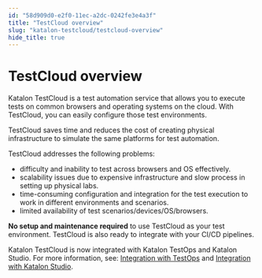 ```yaml
---
id: "58d909d0-e2f0-11ec-a2dc-0242fe3e4a3f"
title: "TestCloud overview"
slug: "katalon-testcloud/testcloud-overview"
hide_title: true
---
```


# <a id="id" class="anchor_top_offset"/><a id="ariaid-title1" class="anchor_top_offset"/>TestCloud overview

<p xmlns="http://www.w3.org/1999/xhtml" className="p anchor_top_offset" id="id__p-971">Katalon TestCloud is a test automation service that allows you to execute tests on common browsers and operating systems on the cloud. With TestCloud, you can easily configure those test environments.</p> 
<p xmlns="http://www.w3.org/1999/xhtml" className="p">TestCloud saves time and reduces the cost of creating physical infrastructure to simulate the same platforms for test automation.</p> 
<p xmlns="http://www.w3.org/1999/xhtml" className="p">TestCloud addresses the following problems:</p> 
<ul xmlns="http://www.w3.org/1999/xhtml" className="ul"><li className="li">difficulty and inability to test across browsers and OS effectively.</li><li className="li">scalability issues due to expensive infrastructure and slow process in setting up physical labs.</li><li className="li">time-consuming configuration and integration for the test execution to work in different environments and scenarios.</li><li className="li">limited availability of test scenarios/devices/OS/browsers.</li></ul> 
<p xmlns="http://www.w3.org/1999/xhtml" className="p"><strong className="ph b">No setup and maintenance required</strong> to use TestCloud as your test environment. TestCloud is also ready to integrate with your CI/CD pipelines.</p> 
<p xmlns="http://www.w3.org/1999/xhtml" className="p">Katalon TestCloud is now integrated with Katalon TestOps and Katalon Studio. For more information, see: <a className="xref" href="/docs/legacy/katalon-testcloud/get-started/integrate-testcloud-with-testops">Integration with TestOps</a> and <a className="xref" href="/docs/legacy/katalon-testcloud/get-started/integrate-testcloud-with-studio">Integration with Katalon Studio</a>.</p> 
